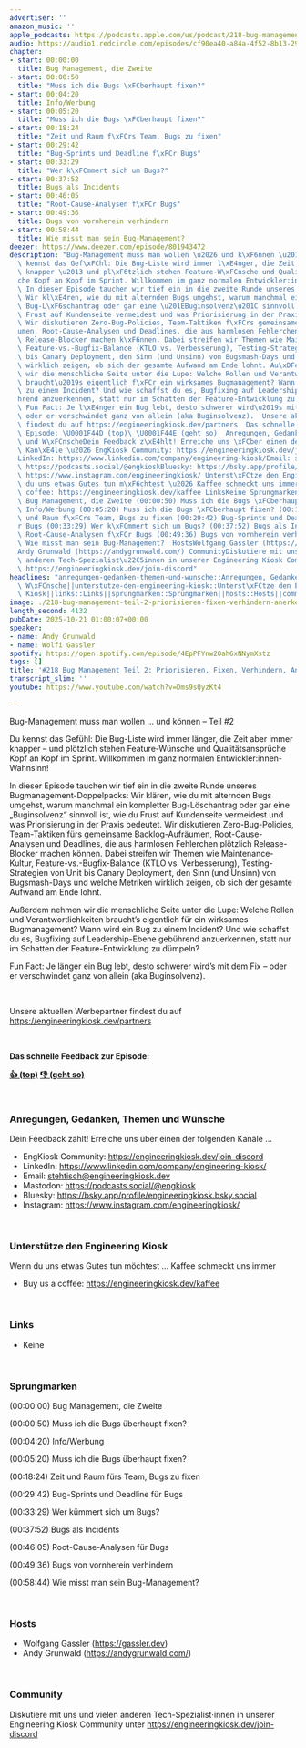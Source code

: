```yaml
---
advertiser: ''
amazon_music: ''
apple_podcasts: https://podcasts.apple.com/us/podcast/218-bug-management-teil-2-priorisieren-fixen-verhindern/id1603082924?i=1000732735780&uo=4
audio: https://audio1.redcircle.com/episodes/cf90ea40-a84a-4f52-8b13-291539a8fd00/stream.mp3
chapter:
- start: 00:00:00
  title: Bug Management, die Zweite
- start: 00:00:50
  title: "Muss ich die Bugs \xFCberhaupt fixen?"
- start: 00:04:20
  title: Info/Werbung
- start: 00:05:20
  title: "Muss ich die Bugs \xFCberhaupt fixen?"
- start: 00:18:24
  title: "Zeit und Raum f\xFCrs Team, Bugs zu fixen"
- start: 00:29:42
  title: "Bug-Sprints und Deadline f\xFCr Bugs"
- start: 00:33:29
  title: "Wer k\xFCmmert sich um Bugs?"
- start: 00:37:52
  title: Bugs als Incidents
- start: 00:46:05
  title: "Root-Cause-Analysen f\xFCr Bugs"
- start: 00:49:36
  title: Bugs von vornherein verhindern
- start: 00:58:44
  title: Wie misst man sein Bug-Management?
deezer: https://www.deezer.com/episode/801943472
description: "Bug-Management muss man wollen \u2026 und k\xF6nnen \u2013 Teil #2 Du\
  \ kennst das Gef\xFChl: Die Bug-Liste wird immer l\xE4nger, die Zeit aber immer\
  \ knapper \u2013 und pl\xF6tzlich stehen Feature-W\xFCnsche und Qualit\xE4tsanspr\xFC\
  che Kopf an Kopf im Sprint. Willkommen im ganz normalen Entwickler:innen-Wahnsinn!\
  \ In dieser Episode tauchen wir tief ein in die zweite Runde unseres Bugmanagement-Doppelpacks:\
  \ Wir kl\xE4ren, wie du mit alternden Bugs umgehst, warum manchmal ein kompletter\
  \ Bug-L\xF6schantrag oder gar eine \u201EBuginsolvenz\u201C sinnvoll ist, wie du\
  \ Frust auf Kundenseite vermeidest und was Priorisierung in der Praxis bedeutet.\
  \ Wir diskutieren Zero-Bug-Policies, Team-Taktiken f\xFCrs gemeinsame Backlog-Aufr\xE4\
  umen, Root-Cause-Analysen und Deadlines, die aus harmlosen Fehlerchen pl\xF6tzlich\
  \ Release-Blocker machen k\xF6nnen. Dabei streifen wir Themen wie Maintenance-Kultur,\
  \ Feature-vs.-Bugfix-Balance (KTLO vs. Verbesserung), Testing-Strategien von Unit\
  \ bis Canary Deployment, den Sinn (und Unsinn) von Bugsmash-Days und welche Metriken\
  \ wirklich zeigen, ob sich der gesamte Aufwand am Ende lohnt. Au\xDFerdem nehmen\
  \ wir die menschliche Seite unter die Lupe: Welche Rollen und Verantwortlichkeiten\
  \ braucht\u2019s eigentlich f\xFCr ein wirksames Bugmanagement? Wann wird ein Bug\
  \ zu einem Incident? Und wie schaffst du es, Bugfixing auf Leadership-Ebene geb\xFC\
  hrend anzuerkennen, statt nur im Schatten der Feature-Entwicklung zu d\xFCmpeln?\
  \ Fun Fact: Je l\xE4nger ein Bug lebt, desto schwerer wird\u2019s mit dem Fix \u2013\
  \ oder er verschwindet ganz von allein (aka Buginsolvenz).  Unsere aktuellen Werbepartner\
  \ findest du auf https://engineeringkiosk.dev/partners  Das schnelle Feedback zur\
  \ Episode: \U0001F44D (top)\_\U0001F44E (geht so)  Anregungen, Gedanken, Themen\
  \ und W\xFCnscheDein Feedback z\xE4hlt! Erreiche uns \xFCber einen der folgenden\
  \ Kan\xE4le \u2026 EngKiosk Community: https://engineeringkiosk.dev/join-discord\_\
  LinkedIn: https://www.linkedin.com/company/engineering-kiosk/Email: stehtisch@engineeringkiosk.devMastodon:\
  \ https://podcasts.social/@engkioskBluesky: https://bsky.app/profile/engineeringkiosk.bsky.socialInstagram:\
  \ https://www.instagram.com/engineeringkiosk/ Unterst\xFCtze den Engineering KioskWenn\
  \ du uns etwas Gutes tun m\xF6chtest \u2026 Kaffee schmeckt uns immer\_ Buy us a\
  \ coffee: https://engineeringkiosk.dev/kaffee LinksKeine Sprungmarken(00:00:00)\
  \ Bug Management, die Zweite (00:00:50) Muss ich die Bugs \xFCberhaupt fixen? (00:04:20)\
  \ Info/Werbung (00:05:20) Muss ich die Bugs \xFCberhaupt fixen? (00:18:24) Zeit\
  \ und Raum f\xFCrs Team, Bugs zu fixen (00:29:42) Bug-Sprints und Deadline f\xFC\
  r Bugs (00:33:29) Wer k\xFCmmert sich um Bugs? (00:37:52) Bugs als Incidents (00:46:05)\
  \ Root-Cause-Analysen f\xFCr Bugs (00:49:36) Bugs von vornherein verhindern (00:58:44)\
  \ Wie misst man sein Bug-Management?  HostsWolfgang Gassler (https://gassler.dev)\_\
  Andy Grunwald (https://andygrunwald.com/) CommunityDiskutiere mit uns und vielen\
  \ anderen Tech-Spezialist\u22C5innen in unserer Engineering Kiosk Community unter\
  \ https://engineeringkiosk.dev/join-discord"
headlines: "anregungen-gedanken-themen-und-wunsche::Anregungen, Gedanken, Themen und\
  \ W\xFCnsche||unterstutze-den-engineering-kiosk::Unterst\xFCtze den Engineering\
  \ Kiosk||links::Links||sprungmarken::Sprungmarken||hosts::Hosts||community::Community"
image: ./218-bug-management-teil-2-priorisieren-fixen-verhindern-anerkennen.jpg
length_second: 4132
pubDate: 2025-10-21 01:00:07+00:00
speaker:
- name: Andy Grunwald
- name: Wolfi Gassler
spotify: https://open.spotify.com/episode/4EpPFYnw2Oah6xNNymXstz
tags: []
title: '#218 Bug Management Teil 2: Priorisieren, Fixen, Verhindern, Anerkennen'
transcript_slim: ''
youtube: https://www.youtube.com/watch?v=Dms9sQyzKt4

---
```

<p>Bug-Management muss man wollen … und können – Teil #2</p><p>Du kennst das Gefühl: Die Bug-Liste wird immer länger, die Zeit aber immer knapper – und plötzlich stehen Feature-Wünsche und Qualitätsansprüche Kopf an Kopf im Sprint. Willkommen im ganz normalen Entwickler:innen-Wahnsinn!</p><p>In dieser Episode tauchen wir tief ein in die zweite Runde unseres Bugmanagement-Doppelpacks: Wir klären, wie du mit alternden Bugs umgehst, warum manchmal ein kompletter Bug-Löschantrag oder gar eine „Buginsolvenz“ sinnvoll ist, wie du Frust auf Kundenseite vermeidest und was Priorisierung in der Praxis bedeutet. Wir diskutieren Zero-Bug-Policies, Team-Taktiken fürs gemeinsame Backlog-Aufräumen, Root-Cause-Analysen und Deadlines, die aus harmlosen Fehlerchen plötzlich Release-Blocker machen können. Dabei streifen wir Themen wie Maintenance-Kultur, Feature-vs.-Bugfix-Balance (KTLO vs. Verbesserung), Testing-Strategien von Unit bis Canary Deployment, den Sinn (und Unsinn) von Bugsmash-Days und welche Metriken wirklich zeigen, ob sich der gesamte Aufwand am Ende lohnt.</p><p>Außerdem nehmen wir die menschliche Seite unter die Lupe: Welche Rollen und Verantwortlichkeiten braucht’s eigentlich für ein wirksames Bugmanagement? Wann wird ein Bug zu einem Incident? Und wie schaffst du es, Bugfixing auf Leadership-Ebene gebührend anzuerkennen, statt nur im Schatten der Feature-Entwicklung zu dümpeln?</p><p>Fun Fact: Je länger ein Bug lebt, desto schwerer wird’s mit dem Fix – oder er verschwindet ganz von allein (aka Buginsolvenz).</p><p><br></p><p>Unsere aktuellen Werbepartner findest du auf <a href="https://engineeringkiosk.dev/partners">https://engineeringkiosk.dev/partners</a></p><p><br></p><p><strong>Das schnelle Feedback zur Episode:</strong></p><p><a href="https://api.openpodcast.dev/feedback/218/upvote" rel="nofollow"><strong>👍 (top)</strong></a><strong> </strong><a href="https://api.openpodcast.dev/feedback/218/downvote" rel="nofollow"><strong>👎 (geht so)</strong></a></p><p><br></p><h3 id="anregungen-gedanken-themen-und-wunsche">Anregungen, Gedanken, Themen und Wünsche</h3><p>Dein Feedback zählt! Erreiche uns über einen der folgenden Kanäle …</p><ul><li>EngKiosk Community: <a href="https://engineeringkiosk.dev/join-discord">https://engineeringkiosk.dev/join-discord</a> </li><li>LinkedIn: <a href="https://www.linkedin.com/company/engineering-kiosk/" rel="nofollow">https://www.linkedin.com/company/engineering-kiosk/</a></li><li>Email: <a href="mailto:stehtisch@engineeringkiosk.dev" rel="nofollow">stehtisch@engineeringkiosk.dev</a></li><li>Mastodon: <a href="https://podcasts.social/@engkiosk" rel="nofollow">https://podcasts.social/@engkiosk</a></li><li>Bluesky: <a href="https://bsky.app/profile/engineeringkiosk.bsky.social" rel="nofollow">https://bsky.app/profile/engineeringkiosk.bsky.social</a></li><li>Instagram: <a href="https://www.instagram.com/engineeringkiosk/" rel="nofollow">https://www.instagram.com/engineeringkiosk/</a></li></ul><p><br></p><h3 id="unterstutze-den-engineering-kiosk">Unterstütze den Engineering Kiosk</h3><p>Wenn du uns etwas Gutes tun möchtest … Kaffee schmeckt uns immer </p><ul><li>Buy us a coffee: <a href="https://engineeringkiosk.dev/kaffee">https://engineeringkiosk.dev/kaffee</a></li></ul><p><br></p><h3 id="links">Links</h3><ul><li>Keine</li></ul><p><br></p><h3 id="sprungmarken">Sprungmarken</h3><p>(00:00:00) Bug Management, die Zweite</p><p>(00:00:50) Muss ich die Bugs überhaupt fixen?</p><p>(00:04:20) Info/Werbung</p><p>(00:05:20) Muss ich die Bugs überhaupt fixen?</p><p>(00:18:24) Zeit und Raum fürs Team, Bugs zu fixen</p><p>(00:29:42) Bug-Sprints und Deadline für Bugs</p><p>(00:33:29) Wer kümmert sich um Bugs?</p><p>(00:37:52) Bugs als Incidents</p><p>(00:46:05) Root-Cause-Analysen für Bugs</p><p>(00:49:36) Bugs von vornherein verhindern</p><p>(00:58:44) Wie misst man sein Bug-Management?</p><p><br></p><h3 id="hosts">Hosts</h3><ul><li>Wolfgang Gassler (<a href="https://gassler.dev" rel="nofollow">https://gassler.dev</a>) </li><li>Andy Grunwald (<a href="https://andygrunwald.com/" rel="nofollow">https://andygrunwald.com/</a>)</li></ul><p><br></p><h3 id="community">Community</h3><p>Diskutiere mit uns und vielen anderen Tech-Spezialist⋅innen in unserer Engineering Kiosk Community unter <a href="https://engineeringkiosk.dev/join-discord">https://engineeringkiosk.dev/join-discord</a></p>